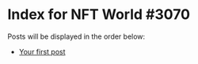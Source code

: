 # Index for NFT World #3070
Posts will be displayed in the order below:

- [Your first post](./001-first.md)

